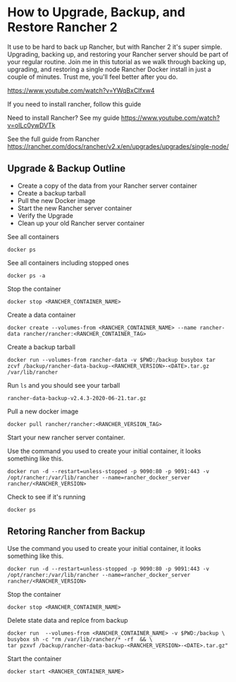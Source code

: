 # How to Upgrade, Backup, and Restore Rancher 2

It use to be hard to back up Rancher, but with Rancher 2 it's super simple.  Upgrading, backing up, and restoring your Rancher server should be part of your regular routine.  Join me in this tutorial as we walk through backing up, upgrading, and restoring a single node Rancher Docker install in just a couple of minutes.  Trust me, you'll feel better after you do.

https://www.youtube.com/watch?v=YWqBxCIfxw4


If you need to install rancher, follow this guide

Need to install Rancher?  See my guide https://www.youtube.com/watch?v=oILc0ywDVTk

See the full guide from Rancher https://rancher.com/docs/rancher/v2.x/en/upgrades/upgrades/single-node/

## Upgrade & Backup Outline

* Create a copy of the data from your Rancher server container
* Create a backup tarball
* Pull the new Docker image
* Start the new Rancher server container
* Verify the Upgrade
* Clean up your old Rancher server container


See all containers

`docker ps`


See all containers including stopped ones

`docker ps -a`


Stop the container

```
docker stop <RANCHER_CONTAINER_NAME>
```

Create a data container

```
docker create --volumes-from <RANCHER_CONTAINER_NAME> --name rancher-data rancher/rancher:<RANCHER_CONTAINER_TAG>
```

Create a backup tarball

```
docker run --volumes-from rancher-data -v $PWD:/backup busybox tar zcvf /backup/rancher-data-backup-<RANCHER_VERSION>-<DATE>.tar.gz /var/lib/rancher
```

Run `ls` and you should see your tarball

```
rancher-data-backup-v2.4.3-2020-06-21.tar.gz
```


Pull a new docker image

```
docker pull rancher/rancher:<RANCHER_VERSION_TAG>
```

Start your new rancher server container.

Use the command you used to create your initial container, it looks something like this.

```
docker run -d --restart=unless-stopped -p 9090:80 -p 9091:443 -v /opt/rancher:/var/lib/rancher --name=rancher_docker_server rancher/<RANCHER_VERSION>
```

Check to see if it's running

```
docker ps
```

## Retoring Rancher from Backup

Use the command you used to create your initial container, it looks something like this.

```
docker run -d --restart=unless-stopped -p 9090:80 -p 9091:443 -v /opt/rancher:/var/lib/rancher --name=rancher_docker_server rancher/<RANCHER_VERSION>
```

Stop the container

```
docker stop <RANCHER_CONTAINER_NAME>
```

Delete state data and replce from backup

```
docker run  --volumes-from <RANCHER_CONTAINER_NAME> -v $PWD:/backup \
busybox sh -c "rm /var/lib/rancher/* -rf  && \
tar pzxvf /backup/rancher-data-backup-<RANCHER_VERSION>-<DATE>.tar.gz"
```

Start the container

```
docker start <RANCHER_CONTAINER_NAME>
```